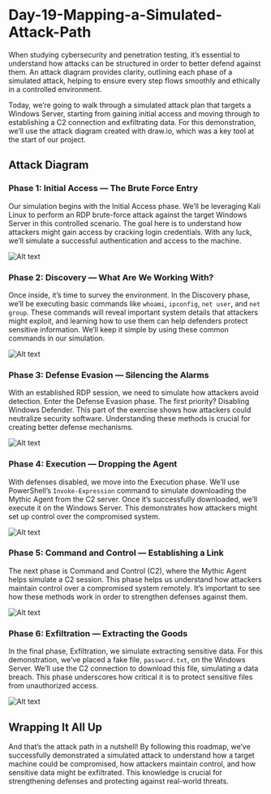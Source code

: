 # Day-19-Mapping-a-Simulated-Attack-Path

When studying cybersecurity and penetration testing, it’s essential to understand how attacks can be structured in order to better defend against them. An attack diagram provides clarity, outlining each phase of a simulated attack, helping to ensure every step flows smoothly and ethically in a controlled environment.

Today, we’re going to walk through a simulated attack plan that targets a Windows Server, starting from gaining initial access and moving through to establishing a C2 connection and exfiltrating data. For this demonstration, we’ll use the attack diagram created with draw.io, which was a key tool at the start of our project.

## Attack Diagram

### Phase 1: Initial Access — The Brute Force Entry
Our simulation begins with the Initial Access phase. We’ll be leveraging Kali Linux to perform an RDP brute-force attack against the target Windows Server in this controlled scenario. The goal here is to understand how attackers might gain access by cracking login credentials. With any luck, we’ll simulate a successful authentication and access to the machine.

![Alt text](https://raw.githubusercontent.com/Virus192/Day-19-Mapping-a-Simulated-Attack-Path/refs/heads/main/Images/photo_6010098396611854206_w.jpg)

### Phase 2: Discovery — What Are We Working With?
Once inside, it’s time to survey the environment. In the Discovery phase, we’ll be executing basic commands like `whoami`, `ipconfig`, `net user`, and `net group`. These commands will reveal important system details that attackers might exploit, and learning how to use them can help defenders protect sensitive information. We’ll keep it simple by using these common commands in our simulation.

![Alt text](https://raw.githubusercontent.com/Virus192/Day-19-Mapping-a-Simulated-Attack-Path/refs/heads/main/Images/photo_6010098396611854207_w.jpg)

### Phase 3: Defense Evasion — Silencing the Alarms
With an established RDP session, we need to simulate how attackers avoid detection. Enter the Defense Evasion phase. The first priority? Disabling Windows Defender. This part of the exercise shows how attackers could neutralize security software. Understanding these methods is crucial for creating better defense mechanisms.

![Alt text](https://raw.githubusercontent.com/Virus192/Day-19-Mapping-a-Simulated-Attack-Path/refs/heads/main/Images/photo_6010098396611854208_w.jpg)

### Phase 4: Execution — Dropping the Agent
With defenses disabled, we move into the Execution phase. We’ll use PowerShell’s `Invoke-Expression` command to simulate downloading the Mythic Agent from the C2 server. Once it’s successfully downloaded, we’ll execute it on the Windows Server. This demonstrates how attackers might set up control over the compromised system.

![Alt text](https://raw.githubusercontent.com/Virus192/Day-19-Mapping-a-Simulated-Attack-Path/refs/heads/main/Images/photo_6010098396611854209_w.jpg)

### Phase 5: Command and Control — Establishing a Link
The next phase is Command and Control (C2), where the Mythic Agent helps simulate a C2 session. This phase helps us understand how attackers maintain control over a compromised system remotely. It’s important to see how these methods work in order to strengthen defenses against them.

![Alt text](https://raw.githubusercontent.com/Virus192/Day-19-Mapping-a-Simulated-Attack-Path/refs/heads/main/Images/photo_6010098396611854210_w.jpg)

### Phase 6: Exfiltration — Extracting the Goods
In the final phase, Exfiltration, we simulate extracting sensitive data. For this demonstration, we’ve placed a fake file, `password.txt`, on the Windows Server. We’ll use the C2 connection to download this file, simulating a data breach. This phase underscores how critical it is to protect sensitive files from unauthorized access.

![Alt text](https://raw.githubusercontent.com/Virus192/Day-19-Mapping-a-Simulated-Attack-Path/refs/heads/main/Images/photo_6010098396611854211_w.jpg)

## Wrapping It All Up
And that’s the attack path in a nutshell! By following this roadmap, we’ve successfully demonstrated a simulated attack to understand how a target machine could be compromised, how attackers maintain control, and how sensitive data might be exfiltrated. This knowledge is crucial for strengthening defenses and protecting against real-world threats.
